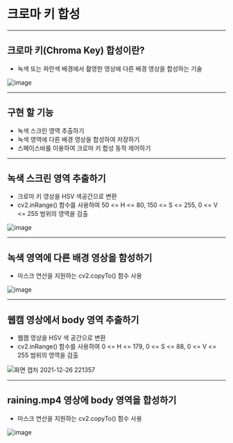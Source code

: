 # 크로마 키 합성

---

## 크로마 키(Chroma Key) 합성이란?
* 녹색 또는 파란색 배경에서 촬영한 영상에 다른 배경 영상을 합성하는 기술

![image](https://user-images.githubusercontent.com/64933820/147403447-8c3e514e-70ba-4aa7-af94-f30b345cbf1e.png)

---

## 구현 할 기능
* 녹색 스크린 영역 추출하기
* 녹색 영역에 다른 배경 영상을 합성하여 저장하기
* 스페이스바를 이용하여 크로마 키 합성 동작 제어하기

---

## 녹색 스크린 영역 추출하기
* 크로마 키 영상을 HSV 색공간으로 변환
* cv2.inRange() 함수를 사용하여 50 <= H <= 80, 150 <= S <= 255, 0 <= V <= 255 범위의 영역을 검출

![image](https://user-images.githubusercontent.com/64933820/147403548-1469982c-1002-4478-9b1a-4ddb3e09ffff.png)

---

## 녹색 영역에 다른 배경 영상을 함성하기
* 마스크 연산을 지원하는 cv2.copyTo() 함수 사용

![image](https://user-images.githubusercontent.com/64933820/147403591-b50c4498-f05e-48c0-825f-5894d49353f2.png)

---

## 웹캠 영상에서 body 영역 추출하기
* 웹캠 영상을 HSV 색 공간으로 변환
* cv2.inRange() 함수를 사용하여 0 <= H <= 179, 0 <= S <= 88, 0 <= V <= 255 범위의 영역을 검출

![화면 캡처 2021-12-26 221357](https://user-images.githubusercontent.com/64933820/147409553-e06f7aae-17d2-4d9e-881d-207addc0247e.png)

---

## raining.mp4 영상에 body 영역을 합성하기
* 마스크 연산을 지원하는 cv2.copyTo() 함수 사용

![image](https://user-images.githubusercontent.com/64933820/147409640-08190d82-d198-43d5-a2be-78871bfacf0c.png)

